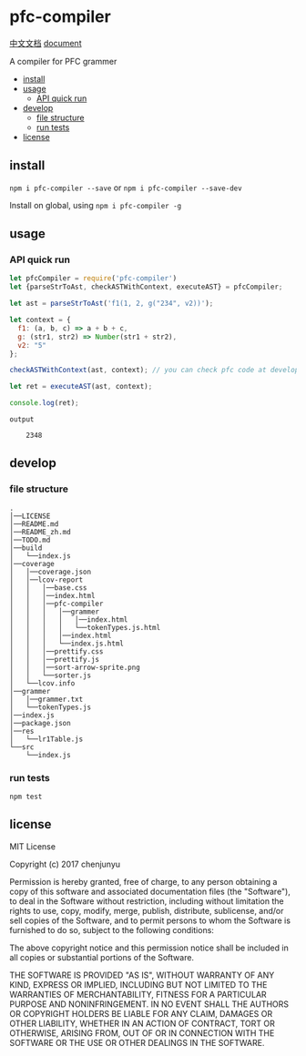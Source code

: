 # pfc-compiler

[中文文档](./README_zh.md)   [document](./README.md)

A compiler for PFC grammer
- [install](#install)
- [usage](#usage)
  * [API quick run](#api-quick-run)
- [develop](#develop)
  * [file structure](#file-structure)
  * [run tests](#run-tests)
- [license](#license)

## install

`npm i pfc-compiler --save` or `npm i pfc-compiler --save-dev`

Install on global, using `npm i pfc-compiler -g`



## usage








### API quick run



```js
let pfcCompiler = require('pfc-compiler')
let {parseStrToAst, checkASTWithContext, executeAST} = pfcCompiler;

let ast = parseStrToAst('f1(1, 2, g("234", v2))');

let context = {
  f1: (a, b, c) => a + b + c,
  g: (str1, str2) => Number(str1 + str2),
  v2: "5"
};

checkASTWithContext(ast, context); // you can check pfc code at development duration.

let ret = executeAST(ast, context);

console.log(ret);
```

```
output

    2348

```


## develop

### file structure

```
.    
│──LICENSE    
│──README.md    
│──README_zh.md    
│──TODO.md    
│──build    
│   └──index.js    
│──coverage    
│   │──coverage.json    
│   │──lcov-report    
│   │   │──base.css    
│   │   │──index.html    
│   │   │──pfc-compiler    
│   │   │   │──grammer    
│   │   │   │   │──index.html    
│   │   │   │   └──tokenTypes.js.html    
│   │   │   │──index.html    
│   │   │   └──index.js.html    
│   │   │──prettify.css    
│   │   │──prettify.js    
│   │   │──sort-arrow-sprite.png    
│   │   └──sorter.js    
│   └──lcov.info    
│──grammer    
│   │──grammer.txt    
│   └──tokenTypes.js    
│──index.js    
│──package.json    
│──res    
│   └──lr1Table.js    
└──src    
    └──index.js     
```


### run tests

`npm test`

## license

MIT License

Copyright (c) 2017 chenjunyu

Permission is hereby granted, free of charge, to any person obtaining a copy
of this software and associated documentation files (the "Software"), to deal
in the Software without restriction, including without limitation the rights
to use, copy, modify, merge, publish, distribute, sublicense, and/or sell
copies of the Software, and to permit persons to whom the Software is
furnished to do so, subject to the following conditions:

The above copyright notice and this permission notice shall be included in all
copies or substantial portions of the Software.

THE SOFTWARE IS PROVIDED "AS IS", WITHOUT WARRANTY OF ANY KIND, EXPRESS OR
IMPLIED, INCLUDING BUT NOT LIMITED TO THE WARRANTIES OF MERCHANTABILITY,
FITNESS FOR A PARTICULAR PURPOSE AND NONINFRINGEMENT. IN NO EVENT SHALL THE
AUTHORS OR COPYRIGHT HOLDERS BE LIABLE FOR ANY CLAIM, DAMAGES OR OTHER
LIABILITY, WHETHER IN AN ACTION OF CONTRACT, TORT OR OTHERWISE, ARISING FROM,
OUT OF OR IN CONNECTION WITH THE SOFTWARE OR THE USE OR OTHER DEALINGS IN THE
SOFTWARE.
